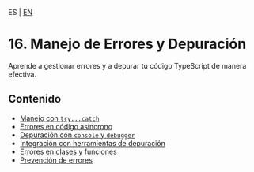 <!-- MULTILANGUAJE MENU START -->
ES | [EN](https://lckpig.gitbook.io/practical-dev-handbook/typescript/error-handling-debugging)
<!-- MULTILANGUAJE MENU END -->

# 16. Manejo de Errores y Depuración

Aprende a gestionar errores y a depurar tu código TypeScript de manera efectiva.

## Contenido
* [Manejo con `try...catch`](try-catch-handling.md)
* [Errores en código asíncrono](async-error-handling.md)
* [Depuración con `console` y `debugger`](debugging-tools.md)
* [Integración con herramientas de depuración](debugging-integration.md)
* [Errores en clases y funciones](class-function-errors.md)
* [Prevención de errores](error-prevention.md) 